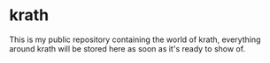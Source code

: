 # krath
This is my public repository containing the world of krath, everything around krath will be stored here as soon as it's ready to show of.
